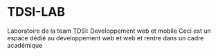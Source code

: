 # TDSI-LAB
Laboratoire de la team TDSI: Developpement web et mobile
Ceci est un espace dédié au développement web et web et rentre dans un cadre académique

